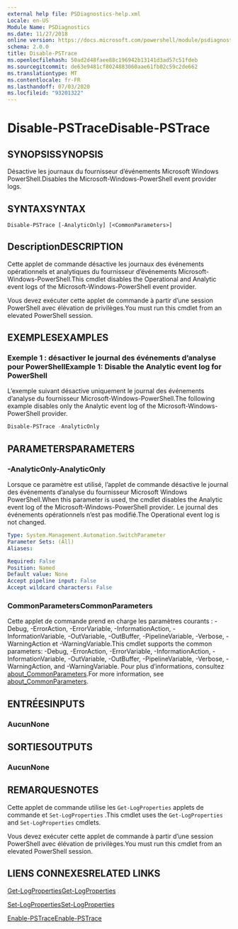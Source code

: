 ```yaml
---
external help file: PSDiagnostics-help.xml
Locale: en-US
Module Name: PSDiagnostics
ms.date: 11/27/2018
online version: https://docs.microsoft.com/powershell/module/psdiagnostics/disable-pstrace?view=powershell-7&WT.mc_id=ps-gethelp
schema: 2.0.0
title: Disable-PSTrace
ms.openlocfilehash: 50ad2d48faee88c196942b13141d3ad57c51fdeb
ms.sourcegitcommit: de63e9481cf8024883060aae61fb02c59c2de662
ms.translationtype: MT
ms.contentlocale: fr-FR
ms.lasthandoff: 07/03/2020
ms.locfileid: "93201322"
---
```

# <span data-ttu-id="baf39-102">Disable-PSTrace</span><span class="sxs-lookup"><span data-stu-id="baf39-102">Disable-PSTrace</span></span>

## <span data-ttu-id="baf39-103">SYNOPSIS</span><span class="sxs-lookup"><span data-stu-id="baf39-103">SYNOPSIS</span></span>
<span data-ttu-id="baf39-104">Désactive les journaux du fournisseur d’événements Microsoft Windows PowerShell.</span><span class="sxs-lookup"><span data-stu-id="baf39-104">Disables the Microsoft-Windows-PowerShell event provider logs.</span></span>

## <span data-ttu-id="baf39-105">SYNTAX</span><span class="sxs-lookup"><span data-stu-id="baf39-105">SYNTAX</span></span>

```
Disable-PSTrace [-AnalyticOnly] [<CommonParameters>]
```

## <span data-ttu-id="baf39-106">Description</span><span class="sxs-lookup"><span data-stu-id="baf39-106">DESCRIPTION</span></span>

<span data-ttu-id="baf39-107">Cette applet de commande désactive les journaux des événements opérationnels et analytiques du fournisseur d’événements Microsoft-Windows-PowerShell.</span><span class="sxs-lookup"><span data-stu-id="baf39-107">This cmdlet disables the Operational and Analytic event logs of the Microsoft-Windows-PowerShell event provider.</span></span>

<span data-ttu-id="baf39-108">Vous devez exécuter cette applet de commande à partir d’une session PowerShell avec élévation de privilèges.</span><span class="sxs-lookup"><span data-stu-id="baf39-108">You must run this cmdlet from an elevated PowerShell session.</span></span>

## <span data-ttu-id="baf39-109">EXEMPLES</span><span class="sxs-lookup"><span data-stu-id="baf39-109">EXAMPLES</span></span>

### <span data-ttu-id="baf39-110">Exemple 1 : désactiver le journal des événements d’analyse pour PowerShell</span><span class="sxs-lookup"><span data-stu-id="baf39-110">Example 1: Disable the Analytic event log for PowerShell</span></span>

<span data-ttu-id="baf39-111">L’exemple suivant désactive uniquement le journal des événements d’analyse du fournisseur Microsoft-Windows-PowerShell.</span><span class="sxs-lookup"><span data-stu-id="baf39-111">The following example disables only the Analytic event log of the Microsoft-Windows-PowerShell provider.</span></span>

```powershell
Disable-PSTrace -AnalyticOnly
```

## <span data-ttu-id="baf39-112">PARAMETERS</span><span class="sxs-lookup"><span data-stu-id="baf39-112">PARAMETERS</span></span>

### <span data-ttu-id="baf39-113">-AnalyticOnly</span><span class="sxs-lookup"><span data-stu-id="baf39-113">-AnalyticOnly</span></span>

<span data-ttu-id="baf39-114">Lorsque ce paramètre est utilisé, l’applet de commande désactive le journal des événements d’analyse du fournisseur Microsoft Windows PowerShell.</span><span class="sxs-lookup"><span data-stu-id="baf39-114">When this parameter is used, the cmdlet disables the Analytic event log of the Microsoft-Windows-PowerShell provider.</span></span> <span data-ttu-id="baf39-115">Le journal des événements opérationnels n’est pas modifié.</span><span class="sxs-lookup"><span data-stu-id="baf39-115">The Operational event log is not changed.</span></span>

```yaml
Type: System.Management.Automation.SwitchParameter
Parameter Sets: (All)
Aliases:

Required: False
Position: Named
Default value: None
Accept pipeline input: False
Accept wildcard characters: False
```

### <span data-ttu-id="baf39-116">CommonParameters</span><span class="sxs-lookup"><span data-stu-id="baf39-116">CommonParameters</span></span>
<span data-ttu-id="baf39-117">Cette applet de commande prend en charge les paramètres courants : -Debug, -ErrorAction, -ErrorVariable, -InformationAction, -InformationVariable, -OutVariable, -OutBuffer, -PipelineVariable, -Verbose, -WarningAction et -WarningVariable.</span><span class="sxs-lookup"><span data-stu-id="baf39-117">This cmdlet supports the common parameters: -Debug, -ErrorAction, -ErrorVariable, -InformationAction, -InformationVariable, -OutVariable, -OutBuffer, -PipelineVariable, -Verbose, -WarningAction, and -WarningVariable.</span></span> <span data-ttu-id="baf39-118">Pour plus d’informations, consultez [about_CommonParameters](http://go.microsoft.com/fwlink/?LinkID=113216).</span><span class="sxs-lookup"><span data-stu-id="baf39-118">For more information, see [about_CommonParameters](http://go.microsoft.com/fwlink/?LinkID=113216).</span></span>

## <span data-ttu-id="baf39-119">ENTRÉES</span><span class="sxs-lookup"><span data-stu-id="baf39-119">INPUTS</span></span>

### <span data-ttu-id="baf39-120">Aucun</span><span class="sxs-lookup"><span data-stu-id="baf39-120">None</span></span>

## <span data-ttu-id="baf39-121">SORTIES</span><span class="sxs-lookup"><span data-stu-id="baf39-121">OUTPUTS</span></span>

### <span data-ttu-id="baf39-122">Aucun</span><span class="sxs-lookup"><span data-stu-id="baf39-122">None</span></span>

## <span data-ttu-id="baf39-123">REMARQUES</span><span class="sxs-lookup"><span data-stu-id="baf39-123">NOTES</span></span>

<span data-ttu-id="baf39-124">Cette applet de commande utilise les `Get-LogProperties` applets de commande et `Set-LogProperties` .</span><span class="sxs-lookup"><span data-stu-id="baf39-124">This cmdlet uses the `Get-LogProperties` and `Set-LogProperties` cmdlets.</span></span>

<span data-ttu-id="baf39-125">Vous devez exécuter cette applet de commande à partir d’une session PowerShell avec élévation de privilèges.</span><span class="sxs-lookup"><span data-stu-id="baf39-125">You must run this cmdlet from an elevated PowerShell session.</span></span>

## <span data-ttu-id="baf39-126">LIENS CONNEXES</span><span class="sxs-lookup"><span data-stu-id="baf39-126">RELATED LINKS</span></span>

[<span data-ttu-id="baf39-127">Get-LogProperties</span><span class="sxs-lookup"><span data-stu-id="baf39-127">Get-LogProperties</span></span>](Get-LogProperties.md)

[<span data-ttu-id="baf39-128">Set-LogProperties</span><span class="sxs-lookup"><span data-stu-id="baf39-128">Set-LogProperties</span></span>](Set-LogProperties.md)

[<span data-ttu-id="baf39-129">Enable-PSTrace</span><span class="sxs-lookup"><span data-stu-id="baf39-129">Enable-PSTrace</span></span>](Enable-PSTrace.md)
